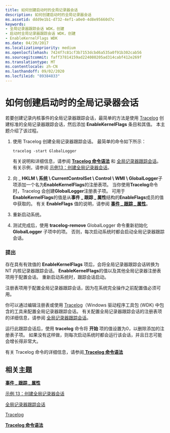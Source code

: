 ```yaml
---
title: 如何创建启动时的全局记录器会话
description: 如何创建启动时的全局记录器会话
ms.assetid: ddd9e1b1-d732-4ef1-a0e0-4d8e95660d7c
keywords:
- 全局记录器跟踪会话 WDK，创建
- 启动时全局记录器跟踪会话 WDK，创建
- EnableKernelFlags WDK
ms.date: 04/20/2017
ms.localizationpriority: medium
ms.openlocfilehash: 7424f7c81cf3b7153dcbd6a535a0f91b302cab56
ms.sourcegitcommit: faff37814159ad224080205ad314cabf412e269f
ms.translationtype: MT
ms.contentlocale: zh-CN
ms.lasthandoff: 09/02/2020
ms.locfileid: "89384833"
---
```

# <a name="how-to-create-a-boot-time-global-logger-session"></a>如何创建启动时的全局记录器会话


若要创建记录内核事件的全局记录器跟踪会话，最简单的方法是使用 [Tracelog](tracelog.md) 创建标准的全局记录器跟踪会话，然后添加 **EnableKernelFlags** 条目和其值。 本主题介绍了该过程。

1.  使用 Tracelog 创建全局记录器跟踪会话。 最简单的命令如下所示：

    ```
    tracelog -start GlobalLogger
    ```

    有关说明和详细信息，请参阅 [**Tracelog 命令语法**](tracelog-command-syntax.md) 和 [全局记录器跟踪会话](global-logger-trace-session.md)。 有关示例，请参阅 [示例13：创建全局记录器会话](example-13--creating-a-global-logger-session.md)。

2.  向 \_ **HKLM \\ 系统 \\ CurrentControlSet \\ Control \\ WMI \\ GlobalLogger**子项添加一个名为**EnableKernelFlags**的注册表项。 当你使用**Tracelog**命令时，Tracelog 会创建**GlobalLogger**注册表子项。 可用于**EnableKernelFlags**的值是从**事件 \_ 跟踪 \_ 属性**结构的**EnableFlags**成员的值中获取的。 有关 **EnableFlags** 值的说明，请参阅 [**事件 \_ 跟踪 \_ 属性**](/windows/desktop/ETW/event-trace-properties)。

3.  重新启动系统。

4.  测试完成后，使用 **tracelog-remove** GlobalLogger 命令重新初始化 **GlobalLogger** 子项中的项。 否则，每次启动系统时都会启动全局记录器跟踪会话。

### <a name="span-idcommentsspanspan-idcommentsspancomments"></a><span id="comments"></span><span id="COMMENTS"></span>提出

存在具有有效值的 **EnableKernelFlags** 项后，会将全局记录器跟踪会话转换为 NT 内核记录器跟踪会话。 **EnableKernelFlags**的值以及其他全局记录器注册表项用于配置会话。 重新启动系统时，跟踪会话启动。

注册表项用于配置全局记录器跟踪会话，因为在系统完全操作之前配置值必须可用。

你可以通过编辑注册表或使用 [Tracelog](tracelog.md)（Windows 驱动程序工具包 (WDK) 中包含的工具来配置全局记录器跟踪会话。 有关配置全局记录器跟踪会话的注册表项的详细信息，请参阅 [全局记录器跟踪会话](global-logger-trace-session.md)。

运行此跟踪会话后，使用 **tracelog** 命令将 **开始** 项的值设置为0，以删除添加的注册表子项。 如果没有这样做，则每次启动系统时都会运行该会话，并且日志可能会增长得非常大。

有关 Tracelog 命令的详细信息，请参阅[ **Tracelog 命令语法**](tracelog-command-syntax.md)

## <a name="span-idrelated_topicsspanrelated-topics"></a><span id="related_topics"></span>相关主题


[**事件 \_ 跟踪 \_ 属性**](/windows/desktop/ETW/event-trace-properties)

[示例 13：创建全局记录器会话](example-13--creating-a-global-logger-session.md)

[全局记录器跟踪会话](global-logger-trace-session.md)

[Tracelog](tracelog.md)

[**Tracelog 命令语法**](tracelog-command-syntax.md)

 

